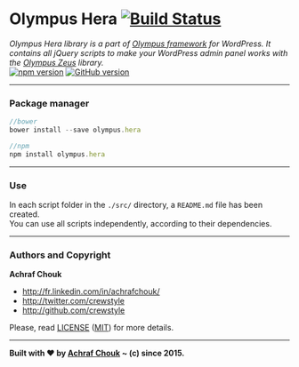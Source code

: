 # Olympus Hera [![Build Status](https://travis-ci.org/crewstyle/OlympusHera.svg)](https://travis-ci.org/crewstyle/OlympusHera)

_Olympus Hera library is a part of [Olympus framework](https://github.com/crewstyle/Olympus) for WordPress.
It contains all jQuery scripts to make your WordPress admin panel works with the [Olympus Zeus](https://github.com/crewstyle/OlympusZeus) library._  
[![npm version](https://badge.fury.io/js/olympus.hera.svg)](https://badge.fury.io/js/olympus.hera)
[![GitHub version](https://badge.fury.io/gh/crewstyle%2FOlympusHera.svg)](https://badge.fury.io/gh/crewstyle%2FOlympusHera)  

---

### Package manager

````javascript
//bower
bower install --save olympus.hera
````

````javascript
//npm
npm install olympus.hera
````

---

### Use

In each script folder in the `./src/` directory, a `README.md` file has been created.  
You can use all scripts independently, according to their dependencies.

---

### Authors and Copyright

**Achraf Chouk**

+ http://fr.linkedin.com/in/achrafchouk/
+ http://twitter.com/crewstyle
+ http://github.com/crewstyle

Please, read [LICENSE](https://github.com/crewstyle/OlympusHera/blob/master/LICENSE "LICENSE") ([MIT](http://opensource.org/licenses/MIT "MIT")) for more details.

---

**Built with ♥ by [Achraf Chouk](http://github.com/crewstyle "Achraf Chouk") ~ (c) since 2015.**

